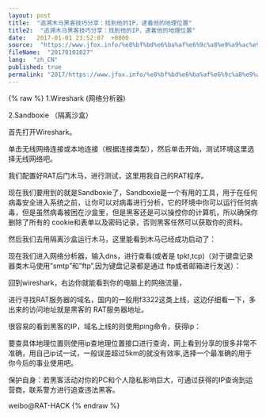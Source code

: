 ```yaml
---
layout: post
title:  "追溯木马黑客技巧分享：找到他的IP，逮着他的地理位置"
title2:  "追溯木马黑客技巧分享：找到他的IP，逮着他的地理位置"
date:   2017-01-01 23:52:07  +0800
source:  "https://www.jfox.info/%e8%bf%bd%e6%ba%af%e6%9c%a8%e9%a9%ac%e9%bb%91%e5%ae%a2%e6%8a%80%e5%b7%a7%e5%88%86%e4%ba%ab-%e6%89%be%e5%88%b0%e4%bb%96%e7%9a%84ip-%e9%80%ae%e7%9d%80%e4%bb%96%e7%9a%84%e5%9c%b0%e7%90%86%e4%bd%8d.html"
fileName:  "20170101027"
lang:  "zh_CN"
published: true
permalink: "2017/https://www.jfox.info/%e8%bf%bd%e6%ba%af%e6%9c%a8%e9%a9%ac%e9%bb%91%e5%ae%a2%e6%8a%80%e5%b7%a7%e5%88%86%e4%ba%ab-%e6%89%be%e5%88%b0%e4%bb%96%e7%9a%84ip-%e9%80%ae%e7%9d%80%e4%bb%96%e7%9a%84%e5%9c%b0%e7%90%86%e4%bd%8d.html"
---
```

{% raw %}
1.Wireshark (网络分析器)

2.Sandboxie （隔离沙盒）

首先打开Wireshark。

单击无线网络连接或本地连接（根据连接类型），然后单击开始，测试环境这里选择无线网络吧。

我们配置好RAT后门木马，进行测试，这里用我自己的RAT程序。

现在我们要用到的就是Sandboxie了，Sandboxie是一个有用的工具，用于在任何病毒安全进入系统之前，让你可以对病毒进行分析，它的环境中你可以运行任何病毒，但是虽然病毒被困在沙盒里，但是黑客还是可以操控你的计算机，所以确保你删除了所有的 cookie和表单以及密码记录，否则黑客任然可以获取你的资料。

然后我们去用隔离沙盒运行木马，这里能看到木马已经成功启动了：

现在我们进入网络分析器，输入dns，进行查看(或者是 tpkt,tcp)（对于键盘记录器类木马使用”smtp”和”ftp”,因为键盘记录都是通过 ftp或者邮箱进行发送）：

回到wireshark，右边你就能看到你的电脑上的网络流量，

进行寻找RAT服务器的域名，国内的一般用f3322这类上线，这边仔细看一下，多出来的访问地址就是黑客的 RAT服务器地址。

很容易的看到黑客的IP，域名上线的则使用ping命令，获得ip：

要查具体地理位置则使用ip查地理位置接口进行查询，网上看到分享的很多非常不准确，用自己ip试一试，一般误差超过5km的就没有效率,选择一个最准确的用于你今后的事业使用吧。

保护自身：若黑客活动对你的PC和个人隐私影响巨大，可通过获得的IP查询到运营商，联系警方进行追查违法黑客。

weibo@RAT-HACK
{% endraw %}